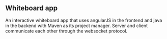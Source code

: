 ## Whiteboard app

An interactive whiteboard app that uses angularJS in the frontend and java in the backend with Maven as its project manager. Server and client communicate each other through the websocket protocol.